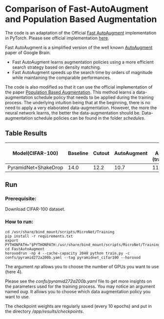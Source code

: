 # Comparison of Fast-AutoAugment and Population Based Augmentation

The code is an adaptation of the Official [Fast AutoAugment](https://arxiv.org/abs/1905.00397) implementation in
PyTorch. Please see official implementation [here](https://github.com/kakaobrain/fast-autoaugment/).

Fast AutoAugment is a simplified version of the well known [AutoAugment](https://arxiv.org/abs/1805.09501) paper of
Google Brain.

- Fast AutoAugment learns augmentation policies using a more efficient search strategy based on density matching.
- Fast AutoAugment speeds up the search time by orders of magnitude while maintaining the comparable performances.

The code is also modified so that it can use the official implementation of the paper
[Population Based Augmentation](https://arxiv.org/abs/1905.05393). This method learns a data-augmentation schedule
policy that needs to be applied during the training process. The underlying intuition being that at the
beginning, there is no need to apply a very elaborated data-augmentation. However, the more the neural network learns, the
better the data-augmentation should be. Data-augmentation schedule policies can be found in the folder *schedules*.

## Table Results


| Model(CIFAR-100)      | Baseline   | Cutout     | AutoAugment | Fast AutoAugment<br/>(transfer/direct) |PBA|
|-----------------------|------------|------------|-------------|------------------|------------------|
| PyramidNet+ShakeDrop  | 14.0       | 12.2       | 10.7        | 11.7      | 11.4     |


## Run

### Prerequisite:
Download CIFAR-100 dataset.


### How to run:
```
cd /usr/share/bind_mount/scripts/MicroNet/Training
pip install -r requirements.txt
export PYTHONPATH="$PYTHONPATH:/usr/share/bind_mount/scripts/MicroNet/Training"
cd FastAutoAugment
horovodrun -np 4 --cache-capacity 2048 python train.py -c confs/pyramid272a200b.yaml --tag pyramidnet_cifar100 --horovod
```

The argument *np* allows you to choose the number of GPUs you want to use (here 4).

Please see the *confs/pyramid272a200b.yaml* file to get more insights on the parameters used for the training process.
You may notice an argument named *aug*. It allows you to choose which data augmentation policy you want to use.  

The checkpoint weights are regularly saved (every 10 epochs) and put in the directory */app/results/checkpoints*.

